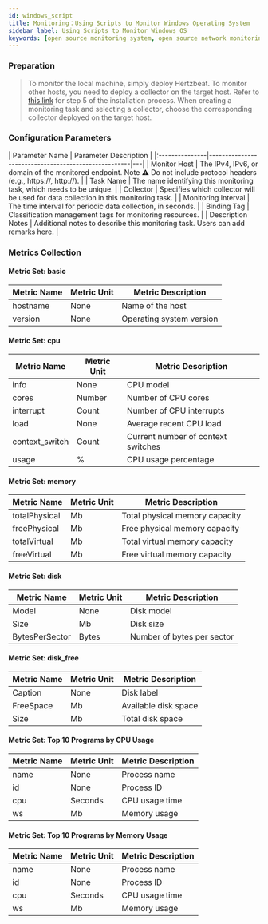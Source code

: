 ```yaml
---
id: windows_script
title: Monitoring：Using Scripts to Monitor Windows Operating System   
sidebar_label: Using Scripts to Monitor Windows OS
keywords: [open source monitoring system, open source network monitoring, using scripts to monitor Windows OS]
---
```


### Preparation

> To monitor the local machine, simply deploy Hertzbeat. To monitor other hosts, you need to deploy a collector on the target host. Refer to [this link](https://github.com/apache/hertzbeat?tab=readme-ov-file#2install-via-package) for step 5 of the installation process.
> When creating a monitoring task and selecting a collector, choose the corresponding collector deployed on the target host.

### Configuration Parameters

| Parameter Name |               Parameter Description                |
|:---------------|-----------------------------------------------------|---|
| Monitor Host   | The IPv4, IPv6, or domain of the monitored endpoint. Note ⚠️ Do not include protocol headers (e.g., https://, http://). |
| Task Name      | The name identifying this monitoring task, which needs to be unique. |
| Collector      | Specifies which collector will be used for data collection in this monitoring task. |
| Monitoring Interval | The time interval for periodic data collection, in seconds. |
| Binding Tag    | Classification management tags for monitoring resources. |
| Description Notes | Additional notes to describe this monitoring task. Users can add remarks here. |

### Metrics Collection

#### Metric Set: basic

| Metric Name | Metric Unit | Metric Description       |
|-------------|-------------|--------------------------|
| hostname    | None        | Name of the host         |
| version     | None        | Operating system version |

#### Metric Set: cpu

| Metric Name    | Metric Unit | Metric Description                 |
|----------------|-------------|------------------------------------|
| info           | None        | CPU model                          |
| cores          | Number      | Number of CPU cores                |
| interrupt      | Count       | Number of CPU interrupts           |
| load           | None        | Average recent CPU load            |
| context_switch | Count       | Current number of context switches |
| usage          | %           | CPU usage percentage               |

#### Metric Set: memory

| Metric Name   | Metric Unit | Metric Description             |
|---------------|-------------|--------------------------------|
| totalPhysical | Mb          | Total physical memory capacity |
| freePhysical  | Mb          | Free physical memory capacity  |
| totalVirtual  | Mb          | Total virtual memory capacity  |
| freeVirtual   | Mb          | Free virtual memory capacity   |

#### Metric Set: disk

| Metric Name    | Metric Unit | Metric Description         |
|----------------|-------------|----------------------------|
| Model          | None        | Disk model                 |
| Size           | Mb          | Disk size                  |
| BytesPerSector | Bytes       | Number of bytes per sector |

#### Metric Set: disk_free

| Metric Name | Metric Unit | Metric Description   |
|-------------|-------------|----------------------|
| Caption     | None        | Disk label           |
| FreeSpace   | Mb          | Available disk space |
| Size        | Mb          | Total disk space     |

#### Metric Set: Top 10 Programs by CPU Usage

| Metric Name | Metric Unit | Metric Description  |
|-------------|-------------|---------------------|
| name        | None        | Process name        |
| id          | None        | Process ID          |
| cpu         | Seconds     | CPU usage time      |
| ws          | Mb          | Memory usage        |

#### Metric Set: Top 10 Programs by Memory Usage

| Metric Name | Metric Unit | Metric Description  |
|-------------|-------------|---------------------|
| name        | None        | Process name        |
| id          | None        | Process ID          |
| cpu         | Seconds     | CPU usage time      |
| ws          | Mb          | Memory usage        |
